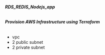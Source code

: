###### **RDS_REDIS_Nodejs_app**
###### **Provision AWS Infrastructure using Terraform**
- vpc
- 2 public subnet
- 2 private subnet
